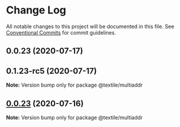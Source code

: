 # Change Log

All notable changes to this project will be documented in this file.
See [Conventional Commits](https://conventionalcommits.org) for commit guidelines.

## 0.0.23 (2020-07-17)



## 0.1.23-rc5 (2020-07-17)

**Note:** Version bump only for package @textile/multiaddr





## [0.0.23](https://github.com/textileio/js-threads/compare/@textile/multiaddr@0.0.22...@textile/multiaddr@0.0.23) (2020-07-16)

**Note:** Version bump only for package @textile/multiaddr
